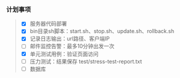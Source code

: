 ### 计划事项
> - [x] 服务器代码部署
> - [x] bin目录sh脚本：start.sh、stop.sh、update.sh、rollback.sh
> - [x] 记录日志输出：url路径、客户端IP
> - [ ] 邮件监控告警：最多10分钟出发一次
> - [x] 单元测试用例：验证页面访问
> - [ ] 压力测试：结果保存 test/stress-test-report.txt
> - [ ] 数据库

### 